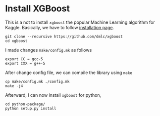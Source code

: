 # Install XGBoost

This is a not to install `xgboost` the popular Machine Learning algorithm for
Kaggle. Basically, we have to follow [installation page](https://xgboost.readthedocs.io/en/latest/build.html#build-the-shared-library).

```
git clone --recursive https://github.com/dmlc/xgboost
cd xgboost
```

I made changes `make/config.mk` as follows

```
export CC = gcc-5
export CXX = g++-5
```

After change config file, we can compile the library using `make`

```
cp make/config.mk ./config.mk
make -j4
```

Afterward, I can now install `xgboost` for python,

```
cd python-package/
python setup.py install
```
